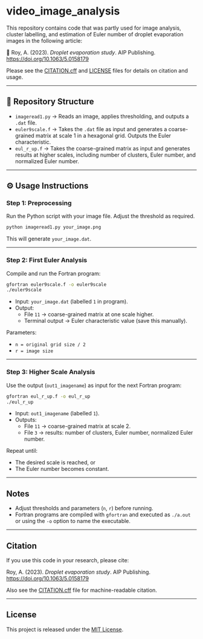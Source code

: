 # video_image_analysis

This repository contains code that was partly used for image analysis, cluster labelling, and estimation of Euler number of droplet evaporation images in the following article:

📄 Roy, A. (2023). *Droplet evaporation study*. AIP Publishing. https://doi.org/10.1063/5.0158179

Please see the [CITATION.cff](CITATION.cff) and [LICENSE](LICENSE) files for details on citation and usage.

---

## 📂 Repository Structure

- `imageread1.py` → Reads an image, applies thresholding, and outputs a `.dat` file.  
- `euler9scale.f` → Takes the `.dat` file as input and generates a coarse-grained matrix at scale 1 in a hexagonal grid. Outputs the Euler characteristic.  
- `eul_r_up.f` → Takes the coarse-grained matrix as input and generates results at higher scales, including number of clusters, Euler number, and normalized Euler number.  

---

## ⚙️ Usage Instructions

### Step 1: Preprocessing
Run the Python script with your image file. Adjust the threshold as required.

```bash
python imageread1.py your_image.png
```

This will generate `your_image.dat`.

---

### Step 2: First Euler Analysis
Compile and run the Fortran program:

```bash
gfortran euler9scale.f -o euler9scale
./euler9scale
```

- Input: `your_image.dat` (labelled `1` in program).  
- Output:
  - File `11` → coarse-grained matrix at one scale higher.  
  - Terminal output → Euler characteristic value (save this manually).  

Parameters:
- `n = original grid size / 2`  
- `r = image size`  

---

### Step 3: Higher Scale Analysis
Use the output (`out1_imagename`) as input for the next Fortran program:

```bash
gfortran eul_r_up.f -o eul_r_up
./eul_r_up
```

- Input: `out1_imagename` (labelled `1`).  
- Outputs:  
  - File `11` → coarse-grained matrix at scale 2.  
  - File `3` → results: number of clusters, Euler number, normalized Euler number.  

Repeat until:
- The desired scale is reached, or  
- The Euler number becomes constant.  

---

##  Notes
- Adjust thresholds and parameters (`n`, `r`) before running.  
- Fortran programs are compiled with `gfortran` and executed as `./a.out` or using the `-o` option to name the executable.  

---

##  Citation
If you use this code in your research, please cite:

Roy, A. (2023). *Droplet evaporation study*. AIP Publishing. https://doi.org/10.1063/5.0158179  

Also see the [CITATION.cff](CITATION.cff) file for machine-readable citation.  

---

##  License
This project is released under the [MIT License](LICENSE).
